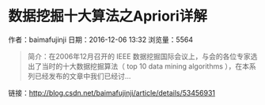# 数据挖掘十大算法之Apriori详解
作者：baimafujinji
日期：2016-12-06 13:32
浏览量：5564
> 简介：在2006年12月召开的 IEEE 数据挖掘国际会议上，与会的各位专家选出了当时的十大数据挖掘算法（ top 10 data mining algorithms ），在本系列已经发布的文章中我们已经讨...

 链接：http://blog.csdn.net/baimafujinji/article/details/53456931
